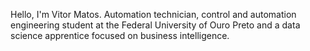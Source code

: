 Hello, I'm Vitor Matos. Automation technician, control and automation engineering student at the Federal University of Ouro Preto and a data science apprentice focused on business intelligence.
